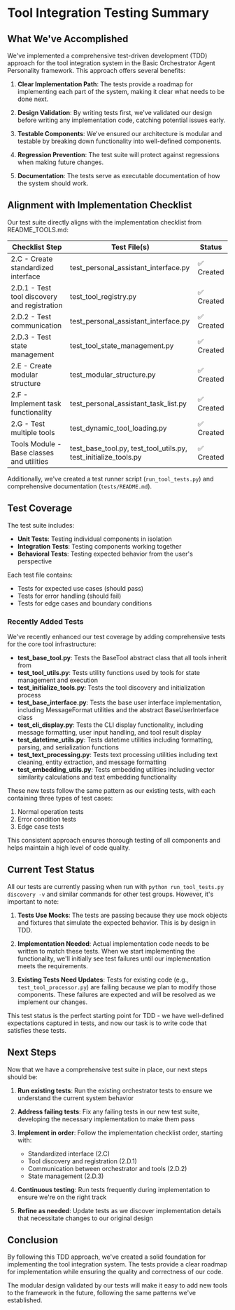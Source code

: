 # Tool Integration Testing Summary

## What We've Accomplished

We've implemented a comprehensive test-driven development (TDD) approach for the tool integration system in the Basic Orchestrator Agent Personality framework. This approach offers several benefits:

1. **Clear Implementation Path**: The tests provide a roadmap for implementing each part of the system, making it clear what needs to be done next.

2. **Design Validation**: By writing tests first, we've validated our design before writing any implementation code, catching potential issues early.

3. **Testable Components**: We've ensured our architecture is modular and testable by breaking down functionality into well-defined components.

4. **Regression Prevention**: The test suite will protect against regressions when making future changes.

5. **Documentation**: The tests serve as executable documentation of how the system should work.

## Alignment with Implementation Checklist

Our test suite directly aligns with the implementation checklist from README_TOOLS.md:

| Checklist Step | Test File(s) | Status |
|----------------|-------------|--------|
| 2.C - Create standardized interface | test_personal_assistant_interface.py | ✅ Created |
| 2.D.1 - Test tool discovery and registration | test_tool_registry.py | ✅ Created |
| 2.D.2 - Test communication | test_personal_assistant_interface.py | ✅ Created |
| 2.D.3 - Test state management | test_tool_state_management.py | ✅ Created |
| 2.E - Create modular structure | test_modular_structure.py | ✅ Created |
| 2.F - Implement task functionality | test_personal_assistant_task_list.py | ✅ Created |
| 2.G - Test multiple tools | test_dynamic_tool_loading.py | ✅ Created |
| Tools Module - Base classes and utilities | test_base_tool.py, test_tool_utils.py, test_initialize_tools.py | ✅ Created |

Additionally, we've created a test runner script (`run_tool_tests.py`) and comprehensive documentation (`tests/README.md`).

## Test Coverage

The test suite includes:

- **Unit Tests**: Testing individual components in isolation
- **Integration Tests**: Testing components working together
- **Behavioral Tests**: Testing expected behavior from the user's perspective

Each test file contains:
- Tests for expected use cases (should pass)
- Tests for error handling (should fail)
- Tests for edge cases and boundary conditions

### Recently Added Tests

We've recently enhanced our test coverage by adding comprehensive tests for the core tool infrastructure:

- **test_base_tool.py**: Tests the BaseTool abstract class that all tools inherit from
- **test_tool_utils.py**: Tests utility functions used by tools for state management and execution
- **test_initialize_tools.py**: Tests the tool discovery and initialization process
- **test_base_interface.py**: Tests the base user interface implementation, including MessageFormat utilities and the abstract BaseUserInterface class
- **test_cli_display.py**: Tests the CLI display functionality, including message formatting, user input handling, and tool result display
- **test_datetime_utils.py**: Tests datetime utilities including formatting, parsing, and serialization functions
- **test_text_processing.py**: Tests text processing utilities including text cleaning, entity extraction, and message formatting
- **test_embedding_utils.py**: Tests embedding utilities including vector similarity calculations and text embedding functionality

These new tests follow the same pattern as our existing tests, with each containing three types of test cases:
1. Normal operation tests
2. Error condition tests
3. Edge case tests

This consistent approach ensures thorough testing of all components and helps maintain a high level of code quality.

## Current Test Status

All our tests are currently passing when run with `python run_tool_tests.py discovery -v` and similar commands for other test groups. However, it's important to note:

1. **Tests Use Mocks**: The tests are passing because they use mock objects and fixtures that simulate the expected behavior. This is by design in TDD.

2. **Implementation Needed**: Actual implementation code needs to be written to match these tests. When we start implementing the functionality, we'll initially see test failures until our implementation meets the requirements.

3. **Existing Tests Need Updates**: Tests for existing code (e.g., `test_tool_processor.py`) are failing because we plan to modify those components. These failures are expected and will be resolved as we implement our changes.

This test status is the perfect starting point for TDD - we have well-defined expectations captured in tests, and now our task is to write code that satisfies these tests.

## Next Steps

Now that we have a comprehensive test suite in place, our next steps should be:

1. **Run existing tests**: Run the existing orchestrator tests to ensure we understand the current system behavior

2. **Address failing tests**: Fix any failing tests in our new test suite, developing the necessary implementation to make them pass

3. **Implement in order**: Follow the implementation checklist order, starting with:
   - Standardized interface (2.C)
   - Tool discovery and registration (2.D.1)
   - Communication between orchestrator and tools (2.D.2)
   - State management (2.D.3)

4. **Continuous testing**: Run tests frequently during implementation to ensure we're on the right track

5. **Refine as needed**: Update tests as we discover implementation details that necessitate changes to our original design

## Conclusion

By following this TDD approach, we've created a solid foundation for implementing the tool integration system. The tests provide a clear roadmap for implementation while ensuring the quality and correctness of our code.

The modular design validated by our tests will make it easy to add new tools to the framework in the future, following the same patterns we've established.
